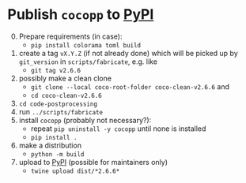 
# Publish `cocopp` to [PyPI](https://pypi.org/project/cocopp)

0. Prepare requirements (in case):
   - `pip install colorama toml build`
1. create a tag `vX.Y.Z` (if not already done) which will be picked up by
   `git_version` in `scripts/fabricate`, e.g. like
   - `git tag v2.6.6`
2. possibly make a clean clone 
   - `git clone --local coco-root-folder coco-clean-v2.6.6` and
   - `cd coco-clean-v2.6.6`
3. `cd code-postprocessing`
4. run `../scripts/fabricate`
5. install `cocopp` (probably not necessary?):
   - repeat `pip uninstall -y cocopp` until none is installed
   - `pip install .`
6. make a distribution
   - `python -m build`
7. upload to [PyPI](https://pypi.org/project/cocopp) (possible for maintainers only)
   - `twine upload dist/*2.6.6*`

